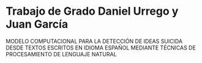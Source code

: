 # Trabajo de Grado Daniel Urrego y Juan García


MODELO COMPUTACIONAL PARA LA DETECCIÓN DE IDEAS SUICIDA DESDE TEXTOS ESCRITOS EN IDIOMA ESPAÑOL MEDIANTE TÉCNICAS DE PROCESAMIENTO DE LENGUAJE NATURAL

